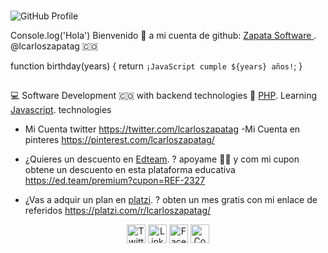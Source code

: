 ### 
![GitHub Profile](https://avatars.githubusercontent.com/u/3011518?v=4?raw=true)

Console.log('Hola') Bienvenido 👋 a mi cuenta de github:
[Zapata Software ](https://github.com/lcarloszapatag ). @lcarloszapatag :colombia:

function birthday(years) {
  return `¡JavaScript cumple ${years} años!`;
}

 ##
 
:computer: Software Development  :colombia:
with backend technologies 🐘 [PHP](https://www.php.net/).
Learning [Javascript](https://developer.mozilla.org/es/docs/Web/JavaScript). technologies

 
 - Mi  Cuenta twitter https://twitter.com/lcarloszapatag
 -Mi  Cuenta en pinteres https://pinterest.com/lcarloszapatag/

 - ¿Quieres un descuento en [Edteam](https://ed.team). ? apoyame :technologist: y com  mi cupon obtene un descuento en esta plataforma educativa  https://ed.team/premium?cupon=REF-2327
 - ¿Vas a adquir un plan en [platzi](https://platzi.com/). ? obten un mes gratis con mi enlace de referidos https://platzi.com/r/lcarloszapatag/
 
<p align="center">
<a href="https://twitter.com/jdnichollsc" target="blank"><img align="center" src="https://cdn.jsdelivr.net/npm/simple-icons@3.0.1/icons/twitter.svg" alt="Twitter jdnichollsc" height="30" width="30" /></a>
<a href="https://linkedin.com/in/jdnichollsc" target="blank"><img align="center" src="https://cdn.jsdelivr.net/npm/simple-icons@3.0.1/icons/linkedin.svg" alt="LinkedIn jdnichollsc" height="30" width="30" /></a>
<a href="https://fb.com/jdnichollsc" target="blank"><img align="center" src="https://cdn.jsdelivr.net/npm/simple-icons@3.0.1/icons/facebook.svg" alt="Facebook jdnichollsc" height="30" width="30" /></a>
<a href="https://www.codepen.io/jdnichollsc" target="blank"><img align="center" src="https://cdn.jsdelivr.net/npm/simple-icons@3.0.1/icons/codepen.svg" alt="Codepen jdnichollsc" height="30" width="30" /></a>
</p>
<!--
**lcarloszapatag/lcarloszapatag** is a ✨ _special_ ✨ repository because its `README.md` (this file) appears on your GitHub profile.






Here are some ideas to get you started:

- 🔭 I’m currently working on ...
- 🌱 I’m currently learning ...
- 👯 I’m looking to collaborate on ...
- 🤔 I’m looking for help with ...
- 💬 Ask me about ...developer software 
- 📫 How to reach me: ...
- 😄 Pronouns: ...
- ⚡ Fun fact: ...
-->
